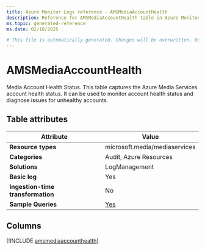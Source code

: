 ```yaml
---
title: Azure Monitor Logs reference - AMSMediaAccountHealth
description: Reference for AMSMediaAccountHealth table in Azure Monitor Logs.
ms.topic: generated-reference
ms.date: 02/18/2025

# This file is automatically generated. Changes will be overwritten. Do not change this file directly.
---
```


# AMSMediaAccountHealth

Media Account Health Status. This table captures the Azure Media Services account health status. It can be used to monitor account health status and diagnose issues for unhealthy accounts.


## Table attributes

|Attribute|Value|
|---|---|
|**Resource types**|microsoft.media/mediaservices|
|**Categories**|Audit, Azure Resources|
|**Solutions**| LogManagement|
|**Basic log**|Yes|
|**Ingestion-time transformation**|No|
|**Sample Queries**|[Yes](/azure/azure-monitor/reference/queries/amsmediaaccounthealth)|



## Columns
  
[!INCLUDE [amsmediaaccounthealth](~/reusable-content/ce-skilling/azure/includes/azure-monitor/reference/tables/amsmediaaccounthealth-include.md)]
